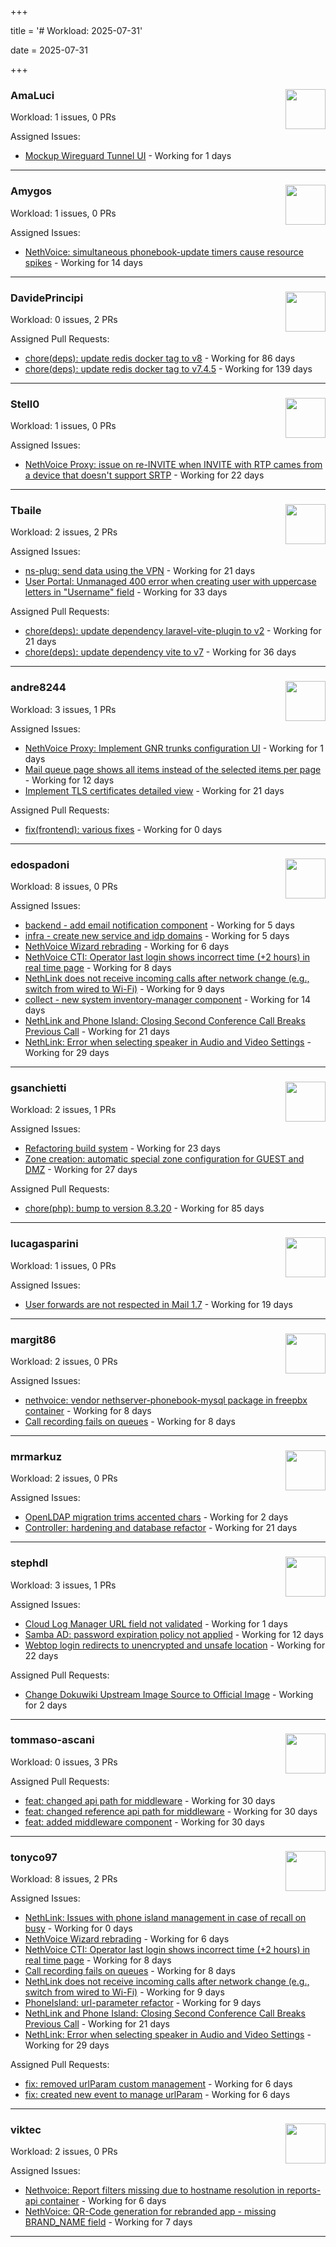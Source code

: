 +++

title = '# Workload: 2025-07-31'

date = 2025-07-31

+++

### AmaLuci <img src='https://avatars.githubusercontent.com/u/166636295?v=4&s=64' width='64' height='64' style='float:right;' /> ###
Workload: 1 issues, 0 PRs


Assigned Issues:
- [Mockup Wireguard Tunnel UI](https://github.com/NethServer/nethsecurity/issues/1321) - Working for 1 days
---

### Amygos <img src='https://avatars.githubusercontent.com/u/510232?v=4&s=64' width='64' height='64' style='float:right;' /> ###
Workload: 1 issues, 0 PRs


Assigned Issues:
- [NethVoice: simultaneous phonebook-update timers cause resource spikes](https://github.com/NethServer/dev/issues/7555) - Working for 14 days
---

### DavidePrincipi <img src='https://avatars.githubusercontent.com/u/2920838?v=4&s=64' width='64' height='64' style='float:right;' /> ###
Workload: 0 issues, 2 PRs


Assigned Pull Requests:
- [chore(deps): update redis docker tag to v8](https://github.com/NethServer/ns8-core/pull/874) - Working for 86 days
- [chore(deps): update redis docker tag to v7.4.5](https://github.com/NethServer/ns8-core/pull/830) - Working for 139 days
---

### Stell0 <img src='https://avatars.githubusercontent.com/u/4547897?v=4&s=64' width='64' height='64' style='float:right;' /> ###
Workload: 1 issues, 0 PRs


Assigned Issues:
- [NethVoice Proxy: issue on re-INVITE when INVITE with RTP cames from a device that doesn't support SRTP](https://github.com/NethServer/dev/issues/7546) - Working for 22 days
---

### Tbaile <img src='https://avatars.githubusercontent.com/u/8052641?v=4&s=64' width='64' height='64' style='float:right;' /> ###
Workload: 2 issues, 2 PRs


Assigned Issues:
- [ns-plug: send data using the VPN](https://github.com/NethServer/nethsecurity/issues/1301) - Working for 21 days
- [User Portal: Unmanaged 400 error when creating user with uppercase letters in "Username" field](https://github.com/NethServer/dev/issues/7532) - Working for 33 days

Assigned Pull Requests:
- [chore(deps): update dependency laravel-vite-plugin to v2](https://github.com/nethesis/parceler/pull/91) - Working for 21 days
- [chore(deps): update dependency vite to v7](https://github.com/nethesis/parceler/pull/84) - Working for 36 days
---

### andre8244 <img src='https://avatars.githubusercontent.com/u/4612169?v=4&s=64' width='64' height='64' style='float:right;' /> ###
Workload: 3 issues, 1 PRs


Assigned Issues:
- [NethVoice Proxy: Implement GNR trunks configuration UI](https://github.com/NethServer/dev/issues/7578) - Working for 1 days
- [Mail queue page shows all items instead of the selected items per page](https://github.com/NethServer/dev/issues/7557) - Working for 12 days
- [Implement TLS certificates detailed view](https://github.com/NethServer/dev/issues/7548) - Working for 21 days

Assigned Pull Requests:
- [fix(frontend): various fixes](https://github.com/NethServer/my/pull/13) - Working for 0 days
---

### edospadoni <img src='https://avatars.githubusercontent.com/u/6152486?v=4&s=64' width='64' height='64' style='float:right;' /> ###
Workload: 8 issues, 0 PRs


Assigned Issues:
- [backend - add email notification component](https://github.com/NethServer/my/issues/10) - Working for 5 days
- [infra - create new service and idp domains](https://github.com/NethServer/my/issues/9) - Working for 5 days
- [NethVoice Wizard rebrading](https://github.com/NethServer/dev/issues/7571) - Working for 6 days
- [NethVoice CTI: Operator last login shows incorrect time (+2 hours) in real time page](https://github.com/NethServer/dev/issues/7565) - Working for 8 days
- [NethLink does not receive incoming calls after network change (e.g., switch from wired to Wi-Fi)](https://github.com/NethServer/dev/issues/7561) - Working for 9 days
- [collect - new system inventory-manager component](https://github.com/NethServer/my/issues/7) - Working for 14 days
- [NethLink and Phone Island: Closing Second Conference Call Breaks Previous Call](https://github.com/NethServer/dev/issues/7550) - Working for 21 days
- [NethLink: Error when selecting speaker in Audio and Video Settings](https://github.com/NethServer/dev/issues/7538) - Working for 29 days
---

### gsanchietti <img src='https://avatars.githubusercontent.com/u/804596?v=4&s=64' width='64' height='64' style='float:right;' /> ###
Workload: 2 issues, 1 PRs


Assigned Issues:
- [Refactoring build system](https://github.com/NethServer/nethsecurity/issues/1295) - Working for 23 days
- [Zone creation: automatic special zone configuration for GUEST and DMZ](https://github.com/NethServer/nethsecurity/issues/1291) - Working for 27 days

Assigned Pull Requests:
- [chore(php): bump to version 8.3.20](https://github.com/NethServer/ns8-webtop/pull/120) - Working for 85 days
---

### lucagasparini <img src='https://avatars.githubusercontent.com/u/11161326?v=4&s=64' width='64' height='64' style='float:right;' /> ###
Workload: 1 issues, 0 PRs


Assigned Issues:
- [User forwards are not respected in Mail 1.7](https://github.com/NethServer/dev/issues/7553) - Working for 19 days
---

### margit86 <img src='https://avatars.githubusercontent.com/u/67374535?v=4&s=64' width='64' height='64' style='float:right;' /> ###
Workload: 2 issues, 0 PRs


Assigned Issues:
- [nethvoice: vendor nethserver-phonebook-mysql package in freepbx container](https://github.com/NethServer/dev/issues/7564) - Working for 8 days
- [Call recording fails on queues](https://github.com/NethServer/dev/issues/7562) - Working for 8 days
---

### mrmarkuz <img src='https://avatars.githubusercontent.com/u/31746411?v=4&s=64' width='64' height='64' style='float:right;' /> ###
Workload: 2 issues, 0 PRs


Assigned Issues:
- [OpenLDAP migration trims accented chars](https://github.com/NethServer/dev/issues/7576) - Working for 2 days
- [Controller: hardening and database refactor](https://github.com/NethServer/nethsecurity/issues/1300) - Working for 21 days
---

### stephdl <img src='https://avatars.githubusercontent.com/u/3164851?v=4&s=64' width='64' height='64' style='float:right;' /> ###
Workload: 3 issues, 1 PRs


Assigned Issues:
- [Cloud Log Manager URL field not validated](https://github.com/NethServer/dev/issues/7577) - Working for 1 days
- [Samba AD: password expiration policy not applied](https://github.com/NethServer/dev/issues/7558) - Working for 12 days
- [Webtop login redirects to unencrypted and unsafe location](https://github.com/NethServer/dev/issues/7547) - Working for 22 days

Assigned Pull Requests:
- [Change Dokuwiki Upstream Image Source to Official Image](https://github.com/NethServer/ns8-dokuwiki/pull/43) - Working for 2 days
---

### tommaso-ascani <img src='https://avatars.githubusercontent.com/u/31596042?v=4&s=64' width='64' height='64' style='float:right;' /> ###
Workload: 0 issues, 3 PRs


Assigned Pull Requests:
- [feat: changed api path for middleware](https://github.com/nethesis/nethvoice-cti/pull/317) - Working for 30 days
- [feat: changed reference api path for middleware](https://github.com/nethesis/phone-island/pull/103) - Working for 30 days
- [feat: added middleware component](https://github.com/nethesis/ns8-nethvoice/pull/493) - Working for 30 days
---

### tonyco97 <img src='https://avatars.githubusercontent.com/u/36625268?v=4&s=64' width='64' height='64' style='float:right;' /> ###
Workload: 8 issues, 2 PRs


Assigned Issues:
- [NethLink: Issues with phone island management in case of recall on busy](https://github.com/NethServer/dev/issues/7579) - Working for 0 days
- [NethVoice Wizard rebrading](https://github.com/NethServer/dev/issues/7571) - Working for 6 days
- [NethVoice CTI: Operator last login shows incorrect time (+2 hours) in real time page](https://github.com/NethServer/dev/issues/7565) - Working for 8 days
- [Call recording fails on queues](https://github.com/NethServer/dev/issues/7562) - Working for 8 days
- [NethLink does not receive incoming calls after network change (e.g., switch from wired to Wi-Fi)](https://github.com/NethServer/dev/issues/7561) - Working for 9 days
- [PhoneIsland: url-parameter refactor](https://github.com/NethServer/dev/issues/7559) - Working for 9 days
- [NethLink and Phone Island: Closing Second Conference Call Breaks Previous Call](https://github.com/NethServer/dev/issues/7550) - Working for 21 days
- [NethLink: Error when selecting speaker in Audio and Video Settings](https://github.com/NethServer/dev/issues/7538) - Working for 29 days

Assigned Pull Requests:
- [fix: removed urlParam custom management](https://github.com/nethesis/nethvoice-cti/pull/327) - Working for 6 days
- [fix: created new event to manage urlParam](https://github.com/NethServer/nethlink/pull/69) - Working for 6 days
---

### viktec <img src='https://avatars.githubusercontent.com/u/48328088?v=4&s=64' width='64' height='64' style='float:right;' /> ###
Workload: 2 issues, 0 PRs


Assigned Issues:
- [Nethvoice: Report filters missing due to hostname resolution in reports-api container](https://github.com/NethServer/dev/issues/7569) - Working for 6 days
- [NethVoice: QR-Code generation for rebranded app - missing BRAND_NAME field](https://github.com/NethServer/dev/issues/7568) - Working for 7 days
---

